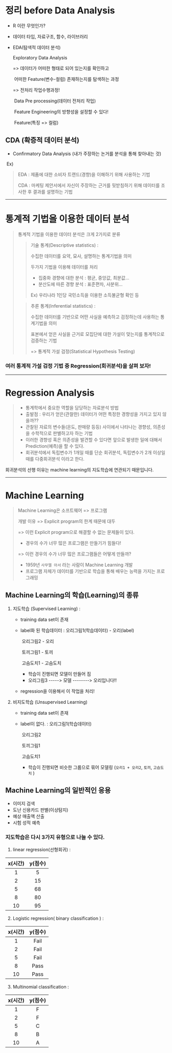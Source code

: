 # 정리 before Data Analysis 

* R 이란 무엇인가?
* 데이터 타입, 자료구조, 함수, 라이브러리



* EDA(탐색적 데이터 분석)

  Exploratory Data Analysis

  => 데이터가 어떠한 형태로 되어 있는지를 확인하고

  ​	어떠한 Feature(변수-컬럼) 존재하는지를 탐색하는 과정

  => 전처리 작업수행과정!

  ​	Data Pre processing(데이터 전처리 작업)

  ​	Feature Engineering의 방향성을 설정할 수 있다!

  ​	Feature(특징 => 컬럼)



## CDA (확증적 데이터 분석)

- Confirmatory Data Analysis (내가 주장하는 논거를 분석을 통해 찾아내는 것)



​	Ex)

> EDA : 제품에 대한 소비자 트랜드(경향)을 이해하기 위해 사용하는 기법
>
> CDA : 마케팅 제안서에서 자신이 주장하는 근거를 뒷받침하기 위해 데이터를 조사한 후 결과를 설명하는 기법



---

# 통계적 기법을 이용한 데이터 분석

> 통계적 기법을 이용한 데이터 분석은 크게 2가지로 분류
>
> > 기술 통계(Descriptive statistics) : 
> >
> > 수집한 데이터를 요약, 묘사, 설명하는 통계기법을 의미
> >
> > 두가지 기법을 이용해 데이터를 처리
> >
> > * 집중화 경향에 대한 분석 : 평균, 중앙값, 최분값...
> > * 분산도에 따른 경향 분석 : 표준편차, 사분위...
> >
> > Ex) 우리나라 1인당 국민소득을 이용한 소득불균형 확인 등
>
> > 추론 통계(Inferential statistics) : 
> >
> > 수집한 데이터를 기반으로 어떤 사실을 예측하고 검정하는데 사용하는 통계기법을 의미
> >
> > 표본에서 얻은 사실을 근거로 모집단에 대한 가설이 맞는지를 통계적으로 검증하는 기법
> >
> > => 통계적 가설 검정(Statistical Hypothesis Testing)

### 여러 통계적 가설 검정 기법 중 Regression(회귀분석)을 살펴 보자!

---

# Regression Analysis

> - 통계학에서 중요한 역할을 담당하는 자료분석 방법
> - 출발점 : 우리가 얻은(관찰한) 데이터가 어떤 특정한 경향성을 가지고 있지 않을까??
> - 관찰된 자료의 변수들(온도, 판매량 등등) 사이에서 나타나는 경향성, 의존성을 수학적으로 판별하고자 하는 기법
> - 이러한 경향성 혹은 의존성을 발견할 수 있다면 앞으로 발생한 일에 대해서 Prediction(예측)을 할 수 있다.
> - 회귀분석에서 독립변수가 1개일 때를 단순 회귀분석, 독립변수가 2개 이상일 때를 다중회귀분석 이라고 한다.

회귀분석의 선행 이유는 machine learning의 지도학습에 연관되기 때문입니다.

---

# Machine Learning

>Machine Learning은 소프트웨어 => 프로그램
>
>개발 이유 => Explicit program의 한계 때문에 대두
>
>=> 이런 Explicit program으로 해결할 수 없는 문제들이 있다.
>
>* 경우의 수가 너무 많은 프로그램은 만들기가 힘들다!
>
>=> 이런 경우의 수가 너무 많은 프로그램들은 어떻게 만들까?
>
>* 1959년 `사무엘 아서` 라는 사람이 Machine Learning 개발
>* 프로그램 자체가 데이터를 기반으로 학습을 통해 배우는 능력을 가지는 프로그래밍

## Machine Learning의 학습(Learning)의 종류

1. 지도학습 (Supervised Learning) : 

   * training data set이 존재

   * label화 된 학습데이터 : 오리그림1(학습데이터) - 오리(label)

     ​									  오리그림2 - 오리

     ​									  토끼그림1 - 토끼

     ​									  고슴도치1 - 고슴도치	

     * 학습이 진행되면 모델이 만들어 짐
     * 오리그림3 -----> 모델 --------> 오리입니다!!

   *  regression을 이용해서 이 작업을 처리!

   

2. 비지도학습 (Unsupervised Learning)

   * training data set이 존재

   * label이 없다. : 오리그림1(학습데이터)

     ​						오리그림2

     ​						토끼그림1

     ​						고슴도치1

     * 학습이 진행되면 비슷한 그룹으로 묶어 모델링 (`오리1 + 오리2`, `토끼`, `고슴도치` )

## Machine Learning의 일반적인 응용

* 이미지 검색
* 도난 신용카드 판별(이상탐지)
* 예상 매출액 산출
* 시험 성적 예측

### 지도학습은 다시 3가지 유형으로 나눌 수 있다.

1. linear regression(선형회귀) : 

| x(시간) | y(점수) |
| :-----: | :-----: |
|    1    |    5    |
|    2    |   15    |
|    5    |   68    |
|    8    |   80    |
|   10    |   95    |



2. Logistic regression( binary classification ) :

| x(시간) | y(점수) |
| :-----: | :-----: |
|    1    |  Fail   |
|    2    |  Fail   |
|    5    |  Fail   |
|    8    |  Pass   |
|   10    |  Pass   |

3. Multinomial classification : 

| x(시간) | y(점수) |
| :-----: | :-----: |
|    1    |    F    |
|    2    |    F    |
|    5    |    C    |
|    8    |    B    |
|   10    |    A    |





